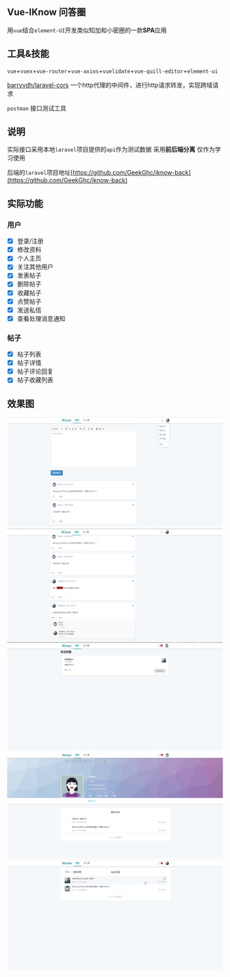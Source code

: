 ## Vue-IKnow 问答圈
用`vue`结合`element-UI`开发类似知加和小密圈的一款**SPA**应用

## 工具&技能

`vue`+`vuex`+`vue-router`+`vue-axios`+`vuelidate`+`vue-quill-editor`+`element-ui`

[barryvdh/laravel-cors](https://github.com/barryvdh/laravel-cors) 一个http代理的中间件，进行http请求转发，实现跨域请求

`postman` 接口测试工具

## 说明
实际接口采用本地`laravel`项目提供的`api`作为测试数据 采用**前后端分离** 仅作为学习使用
 
后端的`laravel`项目地址[https://github.com/GeekGhc/iknow-back](https://github.com/GeekGhc/iknow-back)

## 实际功能

### 用户
- [x] 登录/注册
- [x] 修改资料
- [x] 个人主页
- [x] 关注其他用户
- [x] 发表帖子
- [x] 删除帖子
- [x] 收藏帖子
- [x] 点赞帖子
- [x] 发送私信
- [x] 查看处理消息通知

### 帖子
- [x] 帖子列表
- [x] 帖子详情
- [x] 帖子评论回复
- [x] 帖子收藏列表

## 效果图
![1](screenshot/1.png)
![2](screenshot/2.png)
![3](screenshot/3.png)
![4](screenshot/4.png)
![5](screenshot/5.png)
